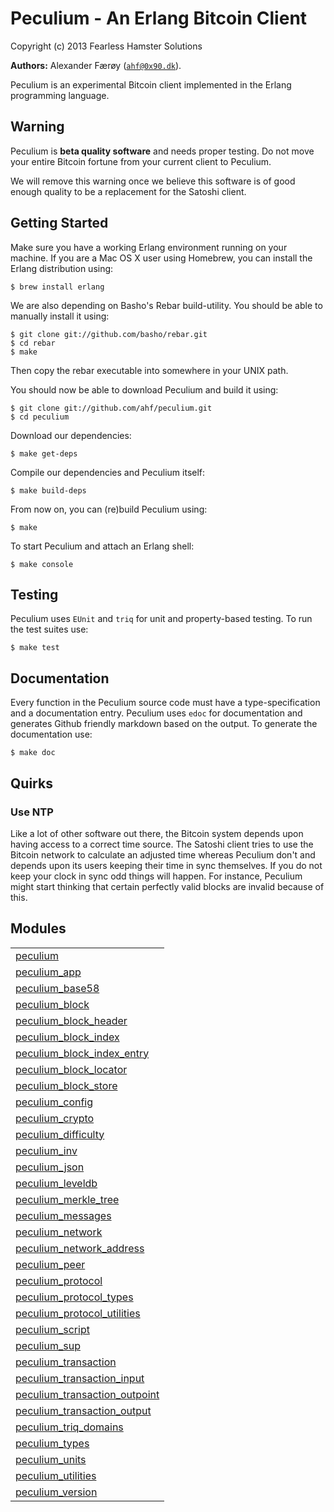 

# Peculium - An Erlang Bitcoin Client #

Copyright (c) 2013 Fearless Hamster Solutions


__Authors:__ Alexander Færøy ([`ahf@0x90.dk`](mailto:ahf@0x90.dk)).

Peculium is an experimental Bitcoin client implemented in the Erlang programming language.

Warning
-------

Peculium is **beta quality software** and needs proper testing. Do not move your
entire Bitcoin fortune from your current client to Peculium.

We will remove this warning once we believe this software is of good enough
quality to be a replacement for the Satoshi client.

Getting Started
---------------

Make sure you have a working Erlang environment running on your machine. If you
are a Mac OS X user using Homebrew, you can install the Erlang distribution using:

```
$ brew install erlang
```

We are also depending on Basho's Rebar build-utility. You should be able to
manually install it using:

```
$ git clone git://github.com/basho/rebar.git
$ cd rebar
$ make
```

Then copy the rebar executable into somewhere in your UNIX path.

You should now be able to download Peculium and build it using:

```
$ git clone git://github.com/ahf/peculium.git
$ cd peculium
```

Download our dependencies:

```
$ make get-deps
```

Compile our dependencies and Peculium itself:

```
$ make build-deps
```

From now on, you can (re)build Peculium using:

```
$ make
```

To start Peculium and attach an Erlang shell:

```
$ make console
```

Testing
-------

Peculium uses `EUnit` and `triq` for unit and property-based testing. To run
the test suites use:

```
$ make test
```

Documentation
-------------

Every function in the Peculium source code must have a type-specification and a
documentation entry. Peculium uses `edoc` for documentation and generates
Github friendly markdown based on the output. To generate the documentation
use:

```
$ make doc
```

Quirks
------

### Use NTP

Like a lot of other software out there, the Bitcoin system depends upon having
access to a correct time source. The Satoshi client tries to use the Bitcoin
network to calculate an adjusted time whereas Peculium don't and depends upon
its users keeping their time in sync themselves.
If you do not keep your clock in sync odd things will happen. For instance,
Peculium might start thinking that certain perfectly valid blocks are invalid
because of this.


## Modules ##


<table width="100%" border="0" summary="list of modules">
<tr><td><a href="https://github.com/ahf/peculium/blob/master/doc/peculium.md" class="module">peculium</a></td></tr>
<tr><td><a href="https://github.com/ahf/peculium/blob/master/doc/peculium_app.md" class="module">peculium_app</a></td></tr>
<tr><td><a href="https://github.com/ahf/peculium/blob/master/doc/peculium_base58.md" class="module">peculium_base58</a></td></tr>
<tr><td><a href="https://github.com/ahf/peculium/blob/master/doc/peculium_block.md" class="module">peculium_block</a></td></tr>
<tr><td><a href="https://github.com/ahf/peculium/blob/master/doc/peculium_block_header.md" class="module">peculium_block_header</a></td></tr>
<tr><td><a href="https://github.com/ahf/peculium/blob/master/doc/peculium_block_index.md" class="module">peculium_block_index</a></td></tr>
<tr><td><a href="https://github.com/ahf/peculium/blob/master/doc/peculium_block_index_entry.md" class="module">peculium_block_index_entry</a></td></tr>
<tr><td><a href="https://github.com/ahf/peculium/blob/master/doc/peculium_block_locator.md" class="module">peculium_block_locator</a></td></tr>
<tr><td><a href="https://github.com/ahf/peculium/blob/master/doc/peculium_block_store.md" class="module">peculium_block_store</a></td></tr>
<tr><td><a href="https://github.com/ahf/peculium/blob/master/doc/peculium_config.md" class="module">peculium_config</a></td></tr>
<tr><td><a href="https://github.com/ahf/peculium/blob/master/doc/peculium_crypto.md" class="module">peculium_crypto</a></td></tr>
<tr><td><a href="https://github.com/ahf/peculium/blob/master/doc/peculium_difficulty.md" class="module">peculium_difficulty</a></td></tr>
<tr><td><a href="https://github.com/ahf/peculium/blob/master/doc/peculium_inv.md" class="module">peculium_inv</a></td></tr>
<tr><td><a href="https://github.com/ahf/peculium/blob/master/doc/peculium_json.md" class="module">peculium_json</a></td></tr>
<tr><td><a href="https://github.com/ahf/peculium/blob/master/doc/peculium_leveldb.md" class="module">peculium_leveldb</a></td></tr>
<tr><td><a href="https://github.com/ahf/peculium/blob/master/doc/peculium_merkle_tree.md" class="module">peculium_merkle_tree</a></td></tr>
<tr><td><a href="https://github.com/ahf/peculium/blob/master/doc/peculium_messages.md" class="module">peculium_messages</a></td></tr>
<tr><td><a href="https://github.com/ahf/peculium/blob/master/doc/peculium_network.md" class="module">peculium_network</a></td></tr>
<tr><td><a href="https://github.com/ahf/peculium/blob/master/doc/peculium_network_address.md" class="module">peculium_network_address</a></td></tr>
<tr><td><a href="https://github.com/ahf/peculium/blob/master/doc/peculium_peer.md" class="module">peculium_peer</a></td></tr>
<tr><td><a href="https://github.com/ahf/peculium/blob/master/doc/peculium_protocol.md" class="module">peculium_protocol</a></td></tr>
<tr><td><a href="https://github.com/ahf/peculium/blob/master/doc/peculium_protocol_types.md" class="module">peculium_protocol_types</a></td></tr>
<tr><td><a href="https://github.com/ahf/peculium/blob/master/doc/peculium_protocol_utilities.md" class="module">peculium_protocol_utilities</a></td></tr>
<tr><td><a href="https://github.com/ahf/peculium/blob/master/doc/peculium_script.md" class="module">peculium_script</a></td></tr>
<tr><td><a href="https://github.com/ahf/peculium/blob/master/doc/peculium_sup.md" class="module">peculium_sup</a></td></tr>
<tr><td><a href="https://github.com/ahf/peculium/blob/master/doc/peculium_transaction.md" class="module">peculium_transaction</a></td></tr>
<tr><td><a href="https://github.com/ahf/peculium/blob/master/doc/peculium_transaction_input.md" class="module">peculium_transaction_input</a></td></tr>
<tr><td><a href="https://github.com/ahf/peculium/blob/master/doc/peculium_transaction_outpoint.md" class="module">peculium_transaction_outpoint</a></td></tr>
<tr><td><a href="https://github.com/ahf/peculium/blob/master/doc/peculium_transaction_output.md" class="module">peculium_transaction_output</a></td></tr>
<tr><td><a href="https://github.com/ahf/peculium/blob/master/doc/peculium_triq_domains.md" class="module">peculium_triq_domains</a></td></tr>
<tr><td><a href="https://github.com/ahf/peculium/blob/master/doc/peculium_types.md" class="module">peculium_types</a></td></tr>
<tr><td><a href="https://github.com/ahf/peculium/blob/master/doc/peculium_units.md" class="module">peculium_units</a></td></tr>
<tr><td><a href="https://github.com/ahf/peculium/blob/master/doc/peculium_utilities.md" class="module">peculium_utilities</a></td></tr>
<tr><td><a href="https://github.com/ahf/peculium/blob/master/doc/peculium_version.md" class="module">peculium_version</a></td></tr></table>

